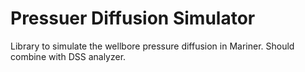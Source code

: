 # Pressuer Diffusion Simulator

Library to simulate the wellbore pressure diffusion in Mariner. Should combine with DSS analyzer.
